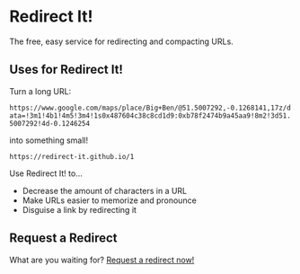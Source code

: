 # Redirect It!

The free, easy service for redirecting and compacting URLs.

## Uses for Redirect It!

Turn a long URL:

`https://www.google.com/maps/place/Big+Ben/@51.5007292,-0.1268141,17z/data=!3m1!4b1!4m5!3m4!1s0x487604c38c8cd1d9:0xb78f2474b9a45aa9!8m2!3d51.5007292!4d-0.1246254`

into something small!

`https://redirect-it.github.io/1`

Use Redirect It! to...

* Decrease the amount of characters in a URL
* Make URLs easier to memorize and pronounce
* Disguise a link by redirecting it

## Request a Redirect

What are you waiting for? [Request a redirect now!](https://redirect-it.github.io/request/)
